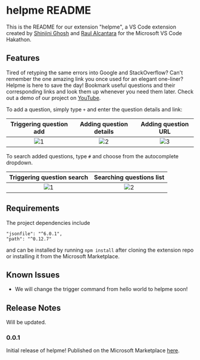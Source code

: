 # helpme README

This is the README for our extension "helpme", a VS Code extension created by [Shinjini Ghosh](https://github.com/shinjinighosh) and [Raul Alcantara](https://github.com/ralcant) for the Microsoft VS Code Hakathon.

## Features

Tired of retyping the same errors into Google and StackOverflow? Can't remember the one amazing link you once used for an elegant one-liner?
Helpme is here to save the day! Bookmark useful questions and their corresponding links and look them up whenever you need them later. Check out a demo of our project on [YouTube](https://youtu.be/bYsBlOwfJsc).

To add a question, simply type `+` and enter the question details and link:

|  Triggering question add | Adding question details | Adding question URL |
| :-----------------------------------: | :------------------------------------------------: | :------------------------------------------------: |
| ![1](https://i.imgur.com/N81PYJT.png) |        ![2](https://i.imgur.com/cUEg6zp.png)       | ![3](https://i.imgur.com/jM3GGqv.png)|


To search added questions, type `#` and choose from the autocomplete dropdown.


|  Triggering question search | Searching questions list |
| :-----------------------------------: | :------------------------------------------------: |
| ![1](https://i.imgur.com/OH24Pty.png) |        ![2](https://i.imgur.com/S9lnWqE.png)       | 

## Requirements

The project dependencies include 
```
"jsonfile": "^6.0.1",
"path": "^0.12.7"
```

and can be installed by running `npm install` after cloning the extension repo or installing it from the Microsoft Marketplace.

<!-- ## Extension Settings

Include if your extension adds any VS Code settings through the `contributes.configuration` extension point.

For example:

This extension contributes the following settings:

* `myExtension.enable`: enable/disable this extension
* `myExtension.thing`: set to `blah` to do something -->

## Known Issues

- We will change the trigger command from hello world to helpme soon!

## Release Notes

Will be updated.

### 0.0.1

Initial release of helpme! Published on the Microsoft Marketplace [here](https://marketplace.visualstudio.com/items?itemName=shinjini-ghosh.helloworld).

